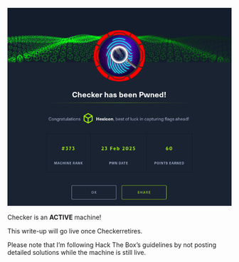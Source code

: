 ![Checker](Checker_images/pwned.png)

Checker is an **ACTIVE** machine!

This write-up will go live once Checkerretires.

Please note that I’m following Hack The Box’s guidelines by not posting detailed solutions while the machine is still live.

